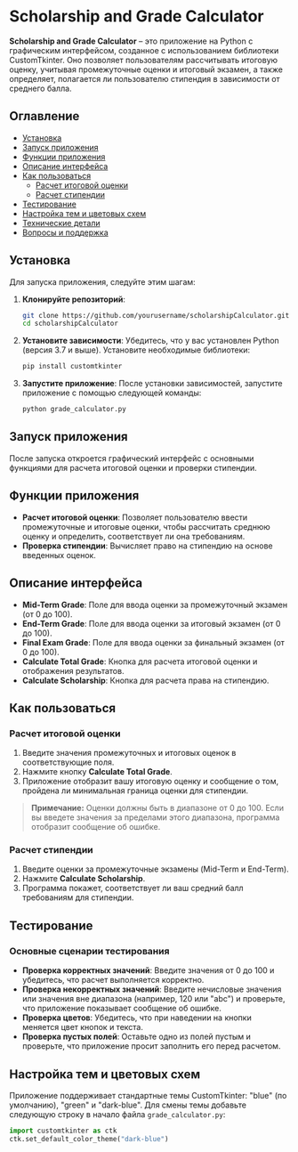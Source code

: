 # Scholarship and Grade Calculator

**Scholarship and Grade Calculator** – это приложение на Python с графическим интерфейсом, созданное с использованием библиотеки CustomTkinter. Оно позволяет пользователям рассчитывать итоговую оценку, учитывая промежуточные оценки и итоговый экзамен, а также определяет, полагается ли пользователю стипендия в зависимости от среднего балла.

## Оглавление

- [Установка](#установка)
- [Запуск приложения](#запуск-приложения)
- [Функции приложения](#функции-приложения)
- [Описание интерфейса](#описание-интерфейса)
- [Как пользоваться](#как-пользоваться)
  - [Расчет итоговой оценки](#расчет-итоговой-оценки)
  - [Расчет стипендии](#расчет-стипендии)
- [Тестирование](#тестирование)
- [Настройка тем и цветовых схем](#настройка-тем-и-цветовых-схем)
- [Технические детали](#технические-детали)
- [Вопросы и поддержка](#вопросы-и-поддержка)

## Установка

Для запуска приложения, следуйте этим шагам:

1. **Клонируйте репозиторий**:
    ```bash
    git clone https://github.com/yourusername/scholarshipCalculator.git
    cd scholarshipCalculator
    ```

2. **Установите зависимости**:
   Убедитесь, что у вас установлен Python (версия 3.7 и выше).
   Установите необходимые библиотеки:
    ```bash
    pip install customtkinter
    ```

3. **Запустите приложение**:
   После установки зависимостей, запустите приложение с помощью следующей команды:
    ```bash
    python grade_calculator.py
    ```

## Запуск приложения

После запуска откроется графический интерфейс с основными функциями для расчета итоговой оценки и проверки стипендии.

## Функции приложения

- **Расчет итоговой оценки**: Позволяет пользователю ввести промежуточные и итоговые оценки, чтобы рассчитать среднюю оценку и определить, соответствует ли она требованиям.
- **Проверка стипендии**: Вычисляет право на стипендию на основе введенных оценок.

## Описание интерфейса

- **Mid-Term Grade**: Поле для ввода оценки за промежуточный экзамен (от 0 до 100).
- **End-Term Grade**: Поле для ввода оценки за итоговый экзамен (от 0 до 100).
- **Final Exam Grade**: Поле для ввода оценки за финальный экзамен (от 0 до 100).
- **Calculate Total Grade**: Кнопка для расчета итоговой оценки и отображения результатов.
- **Calculate Scholarship**: Кнопка для расчета права на стипендию.

## Как пользоваться

### Расчет итоговой оценки

1. Введите значения промежуточных и итоговых оценок в соответствующие поля.
2. Нажмите кнопку **Calculate Total Grade**.
3. Приложение отобразит вашу итоговую оценку и сообщение о том, пройдена ли минимальная граница оценки для стипендии.

> **Примечание:** Оценки должны быть в диапазоне от 0 до 100. Если вы введете значения за пределами этого диапазона, программа отобразит сообщение об ошибке.

### Расчет стипендии

1. Введите оценки за промежуточные экзамены (Mid-Term и End-Term).
2. Нажмите **Calculate Scholarship**.
3. Программа покажет, соответствует ли ваш средний балл требованиям для стипендии.

## Тестирование

### Основные сценарии тестирования

- **Проверка корректных значений**: Введите значения от 0 до 100 и убедитесь, что расчет выполняется корректно.
- **Проверка некорректных значений**: Введите нечисловые значения или значения вне диапазона (например, 120 или "abc") и проверьте, что приложение показывает сообщение об ошибке.
- **Проверка цветов**: Убедитесь, что при наведении на кнопки меняется цвет кнопок и текста.
- **Проверка пустых полей**: Оставьте одно из полей пустым и проверьте, что приложение просит заполнить его перед расчетом.

## Настройка тем и цветовых схем

Приложение поддерживает стандартные темы CustomTkinter: "blue" (по умолчанию), "green" и "dark-blue". Для смены темы добавьте следующую строку в начало файла `grade_calculator.py`:

```python
import customtkinter as ctk
ctk.set_default_color_theme("dark-blue")
